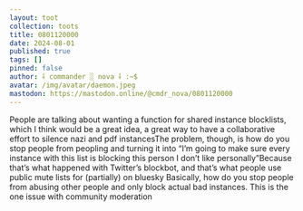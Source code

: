 ```yaml
---
layout: toot
collection: toots
title: 0801120000
date: 2024-08-01
published: true
tags: []
pinned: false
author: ⸸ commander ░ nova ⸸ :~$
avatar: /img/avatar/daemon.jpeg
mastodon: https://mastodon.online/@cmdr_nova/0801120000
---
```


People are talking about wanting a function for shared instance blocklists, which I think would be a great idea, a great way to have a collaborative effort to silence nazi and pdf instancesThe problem, though, is how do you stop people from peopling and turning it into “I’m going to make sure every instance with this list is blocking this person I don’t like personally”Because that’s what happened with Twitter’s blockbot, and that’s what people use public mute lists for (partially) on bluesky Basically, how do you stop people from abusing other people and only block actual bad instances. This is the one issue with community moderation

